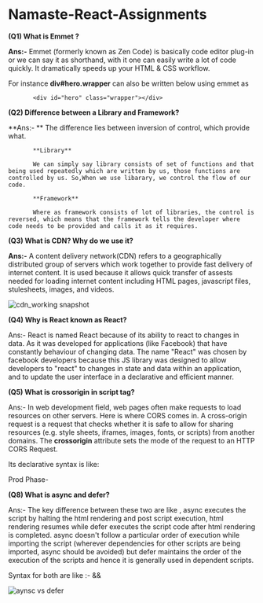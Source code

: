 # Namaste-React-Assignments

**(Q1) What is Emmet ?**

**Ans:-** Emmet (formerly known as Zen Code) is basically code editor plug-in or we can say it as shorthand, with it one can easily write a lot of code quickly. It dramatically speeds up your   HTML & CSS workflow.

For instance **div#hero.wrapper** can also be written below using emmet as

           <div id="hero" class="wrapper"></div>

**(Q2) Difference between a Library and Framework?**

**Ans:- **  The difference lies between inversion of control, which provide what.

           **Library**

           We can simply say library consists of set of functions and that being used repeatedly which are written by us, those functions are controlled by us. So,When we use libarary, we control the flow of our code.
           
           **Framework**

           Where as framework consists of lot of libraries, the control is reversed, which means that the framework tells the developer where code needs to be provided and calls it as it requires.

**(Q3) What is CDN? Why do we use it?**

**Ans:-** A content delivery network(CDN) refers to a geographically distributed group of servers which work together to provide fast delivery of internet content. It is used because it allows quick transfer of assests needed for loading internet content including HTML pages, javascript files, stulesheets, images, and videos.

![cdn_working snapshot](https://user-images.githubusercontent.com/32253692/210316106-f03f12bb-8056-4536-b911-91cca427c60d.PNG)


**(Q4) Why is React known as React?**

Ans:- React is named React because of its ability to react to changes in data. As it was developed for applications (like Facebook) that have constantly behaviour of changing data. The name "React" was chosen by facebook developers because this JS library was designed to allow developers to "react" to changes in state and data within an application, and to update the user interface in a declarative and efficient manner.

**(Q5) What is crossorigin in script tag?**

Ans:- In web development field, web pages often make requests to load resources on other servers. Here is where CORS comes in. A cross-origin request is a request that checks whether it is safe to allow for sharing resources (e.g. style sheets, iframes, images, fonts, or scripts) from another domains. The **crossorigin** attribute sets the mode of the request to an HTTP CORS Request. 

Its declarative syntax is like:  <script crossorigin="anonymous|use-credentials">
           
           
**(Q6) What is diference between React and ReactDOM ?**

Ans:- In order to work with React in the browsers, we need to include 2 libraries: React and ReactDOM. React is a JS library for building User Interfaces whereas ReactDOM is also a JavaScript library that allows React to interact with the DOM. The react package contains React.createElement(), React.Component, React.Children, and other helpers related to elements and component classes. We can think of these as the isomorphic or universal helpers that you need to build components. The react-dom package contains ReactDOM.render() which is responsible for actually render UI and to manipulate the DOM structure and objects in the browser, and in react-dom/server we have server-side rendering support with ReactDOMServer.renderToString() and ReactDOMServer.renderToStaticMarkup().
           
**(Q7) What is difference between react.development.js and react.production.js files via CDN?**
 
Ans:- react.development.js is a larger not minimised version of React that is usually used to build the apps during development phase. react.production.js is smaller minimised version of React used during production phase to minimise the import time in live React webApps. Which is why Development build is several times (maybe 3-5x) slower than the production build.
    
React and ReactDOM CDN Syntax for both development and production phase are below
           
Dev Phase-   <script crossorigin src="https://unpkg.com/react@18/umd/react.development.js"></script>
              <script crossorigin src="https://unpkg.com/react-dom@18/umd/react-dom.development.js"></script>    
     
Prod Phase-  <script crossorigin src="https://unpkg.com/react@18/umd/react.production.min.js"></script>
              <script crossorigin src="https://unpkg.com/react-dom@18/umd/react-dom.production.min.js"></script>
           
**(Q8) What is async and defer?**
           
Ans:- The key difference between these two are like , async executes the script by halting the html rendering and post script execution, html rendering resumes while defer executes the script code after html rendering is completed. async doesn't follow a particular order of execution while importing the script (wherever dependencies for other scripts are being imported, async should be avoided) but defer maintains the order of the execution of the scripts and hence it is generally used in dependent scripts.

Syntax for both are like :- <script src="demo_async.js" async></script> && <script src="demo_defer.js" defer></script>    
           
           
![aynsc vs defer](https://user-images.githubusercontent.com/32253692/210324669-31fcf791-2e77-4a3d-a9d0-9c8af08b5c84.PNG)
